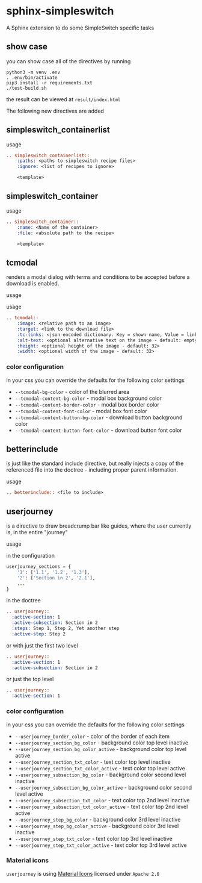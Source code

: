 # sphinx-simpleswitch

A Sphinx extension to do some SimpleSwitch specific tasks

## show case

you can show case all of the directives by running

```console
python3 -m venv .env
. .env/bin/activate
pip3 install -r requirements.txt
./test-build.sh
```

the result can be viewed at `result/index.html`

The following new directives are added

## simpleswitch_containerlist

usage

```rst
.. simpleswitch_containerlist::
    :paths: <paths to simpleswitch recipe files>
    :ignore: <list of recipes to ignore>

    <template>
```

## simpleswitch_container

usage

```rst
.. simpleswitch_container::
    :name: <Name of the container>
    :file: <absolute path to the recipe>

    <template>
```

## tcmodal

renders a modal dialog with terms and conditions to be accepted before a download is enabled.

usage

usage

```rst
.. tcmodal::
    :image: <relative path to an image>
    :target: <link to the download file>
    :tc-links: <json encoded dictionary. Key = shown name, Value = link to terms and conditions page>
    :alt-text: <optional alternative text on the image - default: empty>
    :height: <optional height of the image - default: 32>
    :width: <optional width of the image - default: 32>
```

### color configuration

in your css you can override the defaults for the following color settings

- ``--tcmodal-bg-color`` - color of the blurred area
- ``--tcmodal-content-bg-color`` - modal box background color
- ``--tcmodal-content-border-color`` - modal box border color
- ``--tcmodal-content-font-color`` - modal box font color
- ``--tcmodal-content-button-bg-color`` - download button background color
- ``--tcmodal-content-button-font-color`` - download button font color

## betterinclude

is just like the standard include directive, but really injects a copy of the
referenced file into the doctree - including proper parent information.

usage

```rst
.. betterinclude:: <file to include>
```

## userjourney

is a directive to draw breadcrump bar like guides, where the user currently
is, in the entire "journey"

usage

in the configuration

```python
userjourney_sections = {
    '1': ['1.1', '1.2', '1.3'],
    '2': ['Section in 2', '2.1'],
    ...
}
```

in the doctree

```rst
.. userjourney::
  :active-section: 1
  :active-subsection: Section in 2
  :steps: Step 1, Step 2, Yet another step
  :active-step: Step 2
```

or with just the first two level

```rst
.. userjourney::
  :active-section: 1
  :active-subsection: Section in 2
```

or just the top level

```rst
.. userjourney::
  :active-section: 1
```

### color configuration

in your css you can override the defaults for the following color settings

- ``--userjourney_border_color`` - color of the border of each item
- ``--userjourney_section_bg_color`` - background color top level inactive
- ``--userjourney_section_bg_color_active`` - background color top level active
- ``--userjourney_section_txt_color`` - text color top level inactive
- ``--userjourney_section_txt_color_active`` - text color top level active
- ``--userjourney_subsection_bg_color`` - background color second level inactive
- ``--userjourney_subsection_bg_color_active`` - background color second level active
- ``--userjourney_subsection_txt_color`` - text color top 2nd level inactive
- ``--userjourney_subsection_txt_color_active`` - text color top 2nd level active
- ``--userjourney_step_bg_color`` - background color 3rd level inactive
- ``--userjourney_step_bg_color_active`` - background color 3rd level inactive
- ``--userjourney_step_txt_color`` - text color top 3rd level inactive
- ``--userjourney_step_txt_color_active`` - text color top 3rd level active

### Material icons

``userjourney`` is using [Material Icons](https://fonts.google.com/icons) licensed under ``Apache 2.0``

